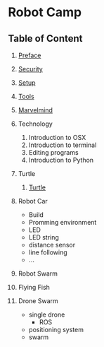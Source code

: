 # Robot Camp


## Table of Content

1. [Preface](preface.md)

1. [Security](security.md) 

2. [Setup](setup.md)

2. [Tools](tools.md)
	
3. [Marvelmind](marvelmind.md) 
	
4. Technology

	1. Introduction to OSX
	2. Introduction to terminal
	3. Editing programs
	1. Introduction to Python

5. Turtle

    1. [Turtle](turtle.md)

6. Robot Car

	* Build
	* Promming environment
	* LED
	* LED string
	* distance sensor
	* line following
	* ...
	
7. Robot Swarm

8. Flying Fish

9. Drone Swarm

	* single drone
		* ROS
	* positioning system
	* swarm
